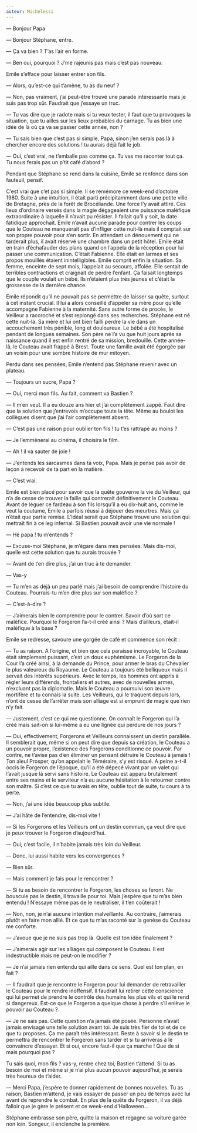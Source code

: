 ```yaml
---
auteur: Michelessi
---
```

— Bonjour Papa

— Bonjour Stéphane, entre.

— Ça va bien ? T’as l’air en forme.

— Ben oui, pourquoi ? J’me rajeunis pas mais c’est pas nouveau.

Emile s’efface pour laisser entrer son fils.

— Alors, qu’est-ce qui t’amène, tu as du neuf ?

— Non, pas vraiment, j’ai peut-être trouvé une parade intéressante mais je suis pas trop sûr. Faudrait que j’essaye un truc.

— Tu vas dire que je radote mais si tu veux tester, il faut que tu provoques la situation, que tu ailles sur les lieux probables du carnage. Tu as bien une idée de là où ça va se passer cette année, non ?

— Tu sais bien que c’est pas si simple, Papa, sinon j’en serais pas là à chercher encore des solutions ! tu aurais déjà fait le job.

— Oui, c’est vrai, ne t’emballe pas comme ça. Tu vas me raconter tout ça. Tu nous ferais pas un p’tit café d’abord ?

Pendant que Stéphane se rend dans la cuisine, Emile se renfonce dans son fauteuil, pensif.

C’est vrai que c’et pas si simple. Il se remémore ce week-end d’octobre 1980. Suite à une intuition, il était parti précipitamment dans une petite ville de Bretagne, près de la forêt de Brocéliande. Une force l’y avait attiré. Ces lieux d’ordinaire versés dans la magie dégageaient une puissance maléfique extraordinaire à laquelle il n’avait pu résister. Il fallait qu’il y soit, la date fatidique approchait. Emile n’avait aucune parade pour contrer les coups que le Couteau ne manquerait pas d’infliger cette nuit-là mais il comptait sur son propre pouvoir pour s’en sortir. En attendant un dénouement qui ne tarderait plus, il avait réservé une chambre dans un petit hôtel. Emile était en train d’échafauder des plans quand on l’appela de la réception pour lui passer une communication. C’était Fabienne. Elle était en larmes et ses propos mouillés étaient inintelligibles. Emile comprit enfin la situation. Sa femme, enceinte de sept mois, l’appelait au secours, affolée. Elle sentait de terribles contractions et craignait de perdre l’enfant. Ça faisait longtemps que le couple voulait un bébé. Ils n’étaient plus très jeunes et c’était la grossesse de la dernière chance.

Emile répondit qu’il ne pouvait pas se permettre de laisser sa quête, surtout à cet instant crucial. Il lui a alors conseillé d’appeler sa mère pour qu’elle accompagne Fabienne à la maternité. Sans autre forme de procès, le Veilleur a raccroché et s’est replongé dans ses recherches. Stéphane est né cette nuit-là. Sa mère et lui ont bien failli perdre la vie dans un accouchement très pénible, long et douloureux. Le bébé a été hospitalisé pendant de longues semaines. Son père ne l’a vu que huit jours après sa naissance quand il est enfin rentré de sa mission, bredouille. Cette année-là, le Couteau avait frappé à Brest. Toute une famille avait été égorgée par un voisin pour une sombre histoire de mur mitoyen.

Perdu dans ses pensées, Emile n’entend pas Stéphane revenir avec un plateau.

— Toujours un sucre, Papa ?

— Oui, merci mon fils. Au fait, comment va Bastien ?

— Il m’en veut. Il a eu douze ans hier et j’ai complètement zappé. Faut dire que la solution que j’entrevois m’occupe toute la tête. Même au boulot les collègues disent que j’ai l’air complètement absent.

— C’est pas une raison pour oublier ton fils ! tu t’es rattrapé au moins ?

— Je l’emmènerai au cinéma, il choisira le film.

— Ah ! il va sauter de joie !

— J’entends les sarcasmes dans ta voix, Papa. Mais je pense pas avoir de leçon à recevoir de ta part en la matière.

— C’est vrai.

Emile est bien placé pour savoir que la quête gouverne la vie du Veilleur, qui n’a de cesse de trouver la faille qui contrerait définitivement le Couteau. Avant de léguer ce fardeau à son fils lorsqu’il a eu dix-huit ans, comme le veut la coutume, Emile a parfois réussi à déjouer des meurtres. Mais ça n’était que partie remise. L’idéal serait que Stéphane trouve une solution qui mettrait fin à ce leg infernal. Si Bastien pouvait avoir une vie normale !

— Hé papa ! tu m’entends ?

— Excuse-moi Stéphane, je m’égare dans mes pensées. Mais dis-moi, quelle est cette solution que tu aurais trouvée ?

— Avant de t’en dire plus, j’ai un truc à te demander.

— Vas-y

— Tu m’en as déjà un peu parlé mais j’ai besoin de comprendre l’histoire du Couteau. Pourrais-tu m’en dire plus sur son maléfice ?

— C’est-à-dire ?

— J’aimerais bien le comprendre pour le contrer. Savoir d’où sort ce maléfice. Pourquoi le Forgeron l’a-t-il créé ainsi ? Mais d’ailleurs, était-il maléfique à la base ?

Emile se redresse, savoure une gorgée de café et commence son récit :

— Tu as raison. A l’origine, et bien que cela paraisse incroyable, le Couteau était simplement puissant, c’est un doux euphémisme. Le Forgeron de la Cour l’a créé ainsi, à la demande du Prince, pour armer le bras du Chevalier le plus valeureux du Royaume. Le Couteau a toujours été belliqueux mais il servait des intérêts supérieurs. Avec le temps, les hommes ont appris à régler leurs différends, frontaliers et autres, avec de nouvelles armes, n’excluant pas la diplomatie. Mais le Couteau a poursuivi son œuvre mortifère et tu connais la suite. Les Veilleurs, qui le traquent depuis lors, n’ont de cesse de l’arrêter mais son alliage est si emprunt de magie que rien n’y fait.

— Justement, c’est ce qui me questionne. On connaît le Forgeron qui l’a créé mais sait-on si lui-même a eu une lignée qui perdure de nos jours ?

— Oui, effectivement, Forgerons et Veilleurs connaissent un destin parallèle. Il semblerait que, même si on peut dire que depuis sa création, le Couteau a un pouvoir propre, l’existence des Forgerons conditionne ce pouvoir. Par contre, ne t’avise pas d’en éliminer un pensant détruire le Couteau à jamais ! Ton aïeul Prosper, qu’on appelait le Téméraire, s’y est risqué. A peine a-t-il occis le Forgeron de l’époque, qu’il a été dépecé vivant par un valet qui l’avait jusque là servi sans histoire. Le Couteau est apparu brutalement entre ses mains et le serviteur n’a eu aucune hésitation à le retourner contre son maître. Si c’est ce que tu avais en tête, oublie tout de suite, tu cours à ta perte.

— Non, j’ai une idée beaucoup plus subtile. 

— J’ai hâte de l’entendre, dis-moi vite !

— Si les Forgerons et les Veilleurs ont un destin commun, ça veut dire que je peux trouver le Forgeron d’aujourd’hui.

— Oui, c’est facile, il n’habite jamais très loin du Veilleur.

— Donc, lui aussi habite vers les convergences ?

— Bien sûr.

— Mais comment je fais pour le rencontrer ?

— Si tu as besoin de rencontrer le Forgeron, les choses se feront. Ne bouscule pas le destin, il travaille pour toi. Mais j’espère que tu m’as bien entendu ! N’essaye même pas de le neutraliser, il t’en coûterait !

— Non, non, je n’ai aucune intention malveillante. Au contraire, j’aimerais plutôt en faire mon allié. Et ce que tu m’as raconté sur la genèse du Couteau me conforte.

— J’avoue que je ne suis pas trop là. Quelle est ton idée finalement ?

— J’aimerais agir sur les alliages qui composent le Couteau. Il est indestructible mais ne peut-on le modifier ?

— Je n’ai jamais rien entendu qui aille dans ce sens. Quel est ton plan, en fait ?

— Il faudrait que je rencontre le Forgeron pour lui demander de retravailler le Couteau pour le rendre inoffensif. Il faudrait lui retirer cette conscience qui lui permet de prendre le contrôle des humains les plus vils et qui le rend si dangereux. Est-ce que le Forgeron a quelque chose à perdre s’il enlève le pouvoir au Couteau ?

— Je ne sais pas. Cette question n’a jamais été posée. Personne n’avait jamais envisagé une telle solution avant toi. Je suis très fier de toi et de ce que tu proposes. Ça me paraît très intéressant. Reste à savoir si le destin te permettra de rencontrer le Forgeron sans tarder et si tu arriveras à le convaincre d’essayer. Et si oui, encore faut-il que ça marche ! Que de si mais pourquoi pas ? 

Tu sais quoi, mon fils ? vas-y, rentre chez toi, Bastien t’attend. Si tu as besoin de moi et même si je n’ai plus aucun pouvoir aujourd’hui, je serais très heureux de t’aider.

— Merci Papa, j’espère te donner rapidement de bonnes nouvelles. Tu as raison, Bastien m’attend, je vais essayer de passer un peu de temps avec lui avant de reprendre le combat. En plus de la quête du Forgeron, il va déjà falloir que je gère le présent et ce week-end d’Halloween…

Stéphane embrasse son père, quitte la maison et regagne sa voiture garée non loin. Songeur, il enclenche la première.

